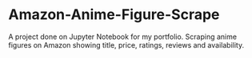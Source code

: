# Amazon-Anime-Figure-Scrape
A project done on Jupyter Notebook for my portfolio. Scraping anime figures on Amazon showing title, price, ratings, reviews and availability.
